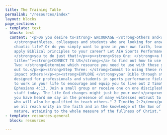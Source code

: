 ```yaml
---
title: The Training Table
permalink: "/resources/index"
layout: blocks
page_sections:
- template: text
  block: text
  content: '<p>Do you desire to<strong> ENCOURAGE </strong>others and<strong> ENGAGE
    </strong>athletes, colleagues and students who are looking for answers in their
    chaotic life? Or do you simply want to grow in your own faith, learning how to
    apply Biblical principles to your career? Let AIA Sports Performance<strong> EQUIP
    </strong>you to do just that!</p><p><strong>Step One: </strong><a href="mailto:sportsperformance@athletesinaction.org"
    title=""><strong>CONNECT TO US</strong></a> to find out how to use these resources!</p><p><strong>Step
    Two: </strong>Determine which resource you need to use with those you are reaching
    out to.</p><p><strong>Step Three: </strong>Commit to using these resources to
    impact others!</p><p><strong>EXPLORE </strong>your Bible through studies uniquely
    designed for professionals and students in sports performance fields. Allow God
    to work in your life to encourage and equip you to live out 2 Timothy 2:2 and
    Ephesians 4:13. Join a small group or receive one on one discipleship from our
    staff today. The life God changes might just be your own!</p><p><em>"And the things
    you have heard me say in the presence of many witnesses entrust to reliable people
    who will also be qualified to teach others." 2 Timothy 2:2</em></p><p><em>"...until
    we all reach unity in the faith and in the knowledge of the Son of God and become
    mature, attaining to the whole measure of the fullness of Christ." Ephesians 4:13</em></p><p></p>'
- template: resources-general
  block: resources

---
```


